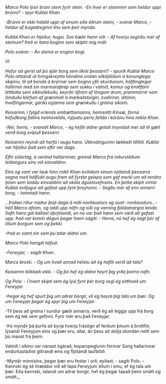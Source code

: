 _Marco Polo lýsir brúm stein fyrir stein._
_-En hver er steinninn sem heldur uppi brúnni? - spyr Kublai Khan._

_-Brúnni er ekki haldið uppi af einum eða öðrum steini, - svarar Marco, - heldur af bogadreginni línu sem þeir mynda._

_Kublai Khan er hljóður, hugsi. Svo bætir hann við: - Af hverju segirðu mér af steinum? Það er bara boginn sem skiptir mig máli._

_Polo svarar: - Án steina er enginn bogi._

VI

_Hefur að gerst að þú sjáir borg sem líkist þessarri? - spurði Kublai Marco Polo réttandi út hringskreytta höndina undan silkitjöldum á konunglega skipinu, til að benda á brýrnar sem bogna yfir skurðunum, höfðinglegar hallirnar með sín marmaraþrep sem sukku í vatnið, komur og brottfarir léttbáta sem sikksökkuðu, keyrðir áfram af löngum árum, prammarnir sem lönduðu körfum af grænmeti á markaðstorgin, svalirnar, altönin, hvelfingarnar, garða eyjanna sem grænkuðu í gráma síkisin._

_Keisarinn, í fylgd erlends embættismanns, heimsótti Kínsæ, forna höfuðborg fallins heimsveldis, nýjustu perlu fellda í kórónu hins mikla Khan._

_-Nei, herra, - svaraði Marco, - ég hefði aldrei getað ímyndað mér að til gæti verið borg svipuð þessarri._

_Keisarinn reyndi að horfa í augu hans. Útlendingurinn lækkaði tillitið. Kublai var hljóður það sem eftir var dags._

_Eftir sólarlag, á verönd hallarinnar, greindi Marco frá niðurstöðum leiðangurs síns við einvaldinn._

_Eins og vant var lauk hinn mikli Khan kvöldum sínum njótandi þessarra sagna með hálflukt augu fram að fyrsta geispa sem gaf merki um að tendra ljósin sem leiddu einvaldinn að skála ágústsvefnsins. En þetta skipti virtist Kublai óviljugur að gefast upp fyrir þreytunni. - Segðu mér af enn annarri borg, - heimtaði hann._

_...Þaðan ríður maður þrjá daga á milli norðausturs og aust- norðausturs...-hélt Marco áfram, og taldi upp nöfn og siði og varning fjöldamargra landa. Safn hans gat kallast óþrjótandi, en nú var það hann sem varð að gefast upp. Það var komin dögun þegar hann sagði: - Herra, nú hef ég sagt þér af öllum borgum sem ég þekki._

_-Það er samt ein sem þú talar aldrei um._

_Marco Polo hengdi höfuð._

_-Feneyjar, - sagði Khan._

_Marco brosti. - Og um hvað annað hélstu að ég hafði verið að tala?_

_Keisarinn blikkaði ekki. - Og þó hef ég aldrei heyrt þig yrða þeirra nafn._

_Og Polo: - Í hvert skipti sem ég lýsi fyrir þér borg segi ég eitthvað um Feneyjar._

_-Þegar ég hef spurt þig um aðrar borgir, vil ég heyra þig tala um þær. Og um Feneyjar þegar ég spyr þig um Feneyjar._

-Til þess að greina í sundur gæði annarra, verð ég að leggja upp frá borg sem ég tek sem gefinni. Fyrir mér eru það Feneyjar.

-Þú myndir þá þurfa að byrja hverja frásögn af ferðum þínum á brottför, lýsandi Feneyjum eins og þær eru, allar, án þess að skilja útundan neitt sem þú manst frá þeim.

Vatnið í síkinu var nánast ógárað; koparspeglunin fornrar Sung hallarinnar endurkastaðist glitrandi eins og fljótandi laufblöð.

-Myndir minnisins, þegar þær eru festar í orð, eyðast, - sagði Polo. - Kannski ég sé hræddur við að tapa Feneyjum öllum í einu, ef ég tala um þær. Eða kannski, talandi um aðrar borgir, hef ég þegar tapað þeim smátt og smátt._